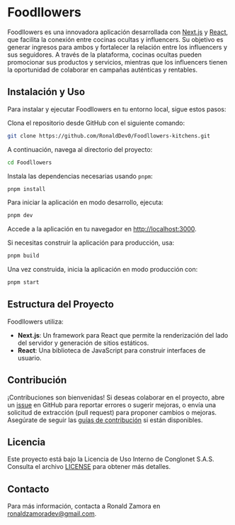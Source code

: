 # Foodllowers

Foodllowers es una innovadora aplicación desarrollada con [Next.js](https://nextjs.org/) y [React](https://reactjs.org/), que facilita la conexión entre cocinas ocultas y influencers. Su objetivo es generar ingresos para ambos y fortalecer la relación entre los influencers y sus seguidores. A través de la plataforma, cocinas ocultas pueden promocionar sus productos y servicios, mientras que los influencers tienen la oportunidad de colaborar en campañas auténticas y rentables.

## Instalación y Uso

Para instalar y ejecutar Foodllowers en tu entorno local, sigue estos pasos:

Clona el repositorio desde GitHub con el siguiente comando:

```bash
git clone https://github.com/RonaldDev0/Foodllowers-kitchens.git
```

A continuación, navega al directorio del proyecto:

```bash
cd Foodllowers
```

Instala las dependencias necesarias usando `pnpm`:

```bash
pnpm install
```

Para iniciar la aplicación en modo desarrollo, ejecuta:

```bash
pnpm dev
```

Accede a la aplicación en tu navegador en [http://localhost:3000](http://localhost:3000).

Si necesitas construir la aplicación para producción, usa:

```bash
pnpm build
```

Una vez construida, inicia la aplicación en modo producción con:

```bash
pnpm start
```

## Estructura del Proyecto

Foodllowers utiliza:

- **Next.js**: Un framework para React que permite la renderización del lado del servidor y generación de sitios estáticos.
- **React**: Una biblioteca de JavaScript para construir interfaces de usuario.

## Contribución

¡Contribuciones son bienvenidas! Si deseas colaborar en el proyecto, abre un [issue](https://github.com/RonaldDev0/Foodllowers/issues) en GitHub para reportar errores o sugerir mejoras, o envía una solicitud de extracción (pull request) para proponer cambios o mejoras. Asegúrate de seguir las [guías de contribución](CONTRIBUTING.md) si están disponibles.

## Licencia

Este proyecto está bajo la Licencia de Uso Interno de Conglonet S.A.S. Consulta el archivo [LICENSE](./LICENSE) para obtener más detalles.

## Contacto

Para más información, contacta a Ronald Zamora en [ronaldzamoradev@gmail.com](mailto:ronaldzamoradev@gmail.com).
